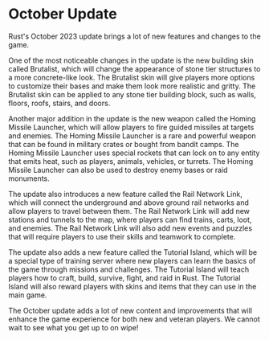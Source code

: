 # October Update
Rust's October 2023 update brings a lot of new features and changes to the game.

One of the most noticeable changes in the update is the new building skin called Brutalist, which will change the appearance of stone tier structures to a more concrete-like look. The Brutalist skin will give players more options to customize their bases and make them look more realistic and gritty. The Brutalist skin can be applied to any stone tier building block, such as walls, floors, roofs, stairs, and doors.

Another major addition in the update is the new weapon called the Homing Missile Launcher, which will allow players to fire guided missiles at targets and enemies. The Homing Missile Launcher is a rare and powerful weapon that can be found in military crates or bought from bandit camps. The Homing Missile Launcher uses special rockets that can lock on to any entity that emits heat, such as players, animals, vehicles, or turrets. The Homing Missile Launcher can also be used to destroy enemy bases or raid monuments.

The update also introduces a new feature called the Rail Network Link, which will connect the underground and above ground rail networks and allow players to travel between them. The Rail Network Link will add new stations and tunnels to the map, where players can find trains, carts, loot, and enemies. The Rail Network Link will also add new events and puzzles that will require players to use their skills and teamwork to complete.

The update also adds a new feature called the Tutorial Island, which will be a special type of training server where new players can learn the basics of the game through missions and challenges. The Tutorial Island will teach players how to craft, build, survive, fight, and raid in Rust. The Tutorial Island will also reward players with skins and items that they can use in the main game.

The October update adds a lot of new content and improvements that will enhance the game experience for both new and veteran players. We cannot wait to see what you get up to on wipe!